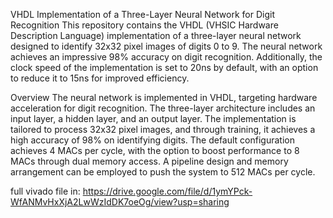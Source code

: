 VHDL Implementation of a Three-Layer Neural Network for Digit Recognition
This repository contains the VHDL (VHSIC Hardware Description Language) implementation of a three-layer neural network designed to identify 32x32 pixel images of digits 0 to 9. The neural network achieves an impressive 98% accuracy on digit recognition. Additionally, the clock speed of the implementation is set to 20ns by default, with an option to reduce it to 15ns for improved efficiency.

Overview
The neural network is implemented in VHDL, targeting hardware acceleration for digit recognition. The three-layer architecture includes an input layer, a hidden layer, and an output layer. The implementation is tailored to process 32x32 pixel images, and through training, it achieves a high accuracy of 98% on identifying digits.
The default configuration achieves 4 MACs per cycle, with the option to boost performance to 8 MACs through dual memory access. A pipeline design and memory arrangement can be employed to push the system to 512 MACs per cycle.

full vivado file in:
https://drive.google.com/file/d/1ymYPck-WfANMvHxXjA2LwWzIdDK7oeOg/view?usp=sharing
